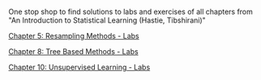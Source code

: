 One stop shop to find solutions to labs and exercises of all chapters from "An Introduction to Statistical Learning (Hastie, Tibshirani)"

[Chapter 5: Resampling Methods - Labs](https://meenal-narsinghani.github.io/ISLR/Chapter%205%20-%20Resampling%20Methods/Resampling%20Methods%20Labs.nb.html)

[Chapter 8: Tree Based Methods - Labs](https://meenal-narsinghani.github.io/ISLR/Chapter%208%20-%20Trees/TreeBasedMethods-Labs.html)

[Chapter 10: Unsupervised Learning - Labs](https://meenal-narsinghani.github.io/ISLR/Chapter%2010%20-%20Unsupervised%20Learning/UnsupervisedLearning%20Labs.nb.html)

